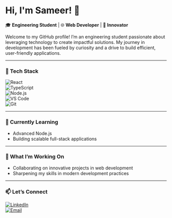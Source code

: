 # Hi, I'm Sameer! 👋  

🎓 **Engineering Student** | 🌐 **Web Developer** | 🚀 **Innovator**  

Welcome to my GitHub profile! I’m an engineering student passionate about leveraging technology to create impactful solutions. My journey in development has been fueled by curiosity and a drive to build efficient, user-friendly applications.  

---

### 🔧 Tech Stack  
![React](https://img.shields.io/badge/-React-61DAFB?logo=react&logoColor=white&style=flat)  
![TypeScript](https://img.shields.io/badge/-TypeScript-007ACC?logo=typescript&logoColor=white&style=flat)  
![Node.js](https://img.shields.io/badge/-Node.js-339933?logo=node.js&logoColor=white&style=flat)  
![VS Code](https://img.shields.io/badge/-VS%20Code-007ACC?logo=visual-studio-code&logoColor=white&style=flat)  
![Git](https://img.shields.io/badge/-Git-F05032?logo=git&logoColor=white&style=flat)  

---

### 🌱 Currently Learning  
- Advanced Node.js  
- Building scalable full-stack applications  

---

### 📌 What I’m Working On  
- Collaborating on innovative projects in web development  
- Sharpening my skills in modern development practices  

---

### 📫 Let’s Connect  
[![LinkedIn](https://img.shields.io/badge/-LinkedIn-0A66C2?logo=linkedin&logoColor=white&style=flat)](https://www.linkedin.com/in/sameer-ahmed-sameer)  
[![Email](https://img.shields.io/badge/-Email-D14836?logo=gmail&logoColor=white&style=flat)](mailto:sameer.elsweefy@gmail.com)  
